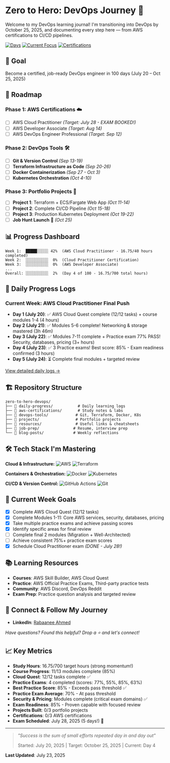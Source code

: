 # Zero to Hero: DevOps Journey 🚀

Welcome to my DevOps learning journal! I'm transitioning into DevOps by October 25, 2025, and documenting every step here — from AWS certifications to CI/CD pipelines.

[![Days](https://img.shields.io/badge/Days%20Into%20Journey-4%2F100-blue)](https://github.com/Rabaanee/zero-to-hero-devops)
[![Current Focus](https://img.shields.io/badge/Current%20Focus-AWS%20Cloud%20Practitioner-green)](https://github.com/Rabaanee/zero-to-hero-devops)
[![Certifications](https://img.shields.io/badge/AWS%20Certifications-0%2F3-red)](https://github.com/Rabaanee/zero-to-hero-devops)

## 🎯 Goal
Become a certified, job-ready DevOps engineer in 100 days (July 20 – Oct 25, 2025)

## 📅 Roadmap

### Phase 1: AWS Certifications ☁️
- [ ] AWS Cloud Practitioner *(Target: July 28 - EXAM BOOKED!)*
- [ ] AWS Developer Associate *(Target: Aug 14)*
- [ ] AWS DevOps Engineer Professional *(Target: Sep 12)*

### Phase 2: DevOps Tools 🛠️
- [ ] **Git & Version Control** *(Sep 13-19)*
- [ ] **Terraform Infrastructure as Code** *(Sep 20-26)*  
- [ ] **Docker Containerization** *(Sep 27 - Oct 3)*
- [ ] **Kubernetes Orchestration** *(Oct 4-10)*

### Phase 3: Portfolio Projects 💼
- [ ] **Project 1**: Terraform + ECS/Fargate Web App *(Oct 11-14)*
- [ ] **Project 2**: Complete CI/CD Pipeline *(Oct 15-18)*
- [ ] **Project 3**: Production Kubernetes Deployment *(Oct 19-22)*
- [ ] **Job Hunt Launch** 🚀 *(Oct 25)*

## 📊 Progress Dashboard

```
Week 1:  █████░░░░░ 42%  (AWS Cloud Practitioner - 16.75/40 hours completed)
Week 2:  ░░░░░░░░░░  0%  (Cloud Practitioner Certification)
Week 3:  ░░░░░░░░░░  0%  (AWS Developer Associate)
...
Overall: ░░░░░░░░░░  2%  (Day 4 of 100 - 16.75/700 total hours)
```

## 📘 Daily Progress Logs

### Current Week: AWS Cloud Practitioner Final Push
- **Day 1 (July 20)**: ✅ AWS Cloud Quest complete (12/12 tasks) + course modules 1-4 (4 hours)
- **Day 2 (July 21)**: ✅ Modules 5-6 complete! Networking & storage mastered (3h 46m)
- **Day 3 (July 22)**: ✅ Modules 7-11 complete + Practice exam 77% PASS! Security, databases, pricing (3+ hours)
- **Day 4 (July 23)**: ✅ 3 Practice exams! Best score: 85% - Exam readiness confirmed (3 hours)
- **Day 5 (July 24)**: ⏳ Complete final modules + targeted review

[View detailed daily logs →](daily-progress/)

## 🏗️ Repository Structure

```
zero-to-hero-devops/
├── 📁 daily-progress/           # Daily learning logs
├── 📁 aws-certifications/       # Study notes & labs
├── 📁 devops-tools/            # Git, Terraform, Docker, K8s
├── 📁 projects/                # Portfolio projects
├── 📁 resources/               # Useful links & cheatsheets
├── 📁 job-prep/               # Resume, interview prep
└── 📁 blog-posts/             # Weekly reflections
```

## 🛠️ Tech Stack I'm Mastering

**Cloud & Infrastructure:**
![AWS](https://img.shields.io/badge/AWS-232F3E?style=flat&logo=amazon-aws&logoColor=white)
![Terraform](https://img.shields.io/badge/Terraform-623CE4?style=flat&logo=terraform&logoColor=white)

**Containers & Orchestration:**
![Docker](https://img.shields.io/badge/Docker-2496ED?style=flat&logo=docker&logoColor=white)
![Kubernetes](https://img.shields.io/badge/Kubernetes-326CE5?style=flat&logo=kubernetes&logoColor=white)

**CI/CD & Version Control:**
![GitHub Actions](https://img.shields.io/badge/GitHub_Actions-2088FF?style=flat&logo=github-actions&logoColor=white)
![Git](https://img.shields.io/badge/Git-F05032?style=flat&logo=git&logoColor=white)

## 🎯 Current Week Goals
- [x] Complete AWS Cloud Quest (12/12 tasks)
- [x] Complete Modules 1-11: Core AWS services, security, databases, pricing
- [x] Take multiple practice exams and achieve passing scores
- [x] Identify specific areas for final review
- [ ] Complete final 2 modules (Migration + Well-Architected)
- [ ] Achieve consistent 75%+ practice exam scores
- [x] Schedule Cloud Practitioner exam *(DONE - July 28!)*

## 📚 Learning Resources
- **Courses**: AWS Skill Builder, AWS Cloud Quest
- **Practice**: AWS Official Practice Exams, Third-party practice tests
- **Community**: AWS Discord, DevOps Reddit
- **Exam Prep**: Practice question analysis and targeted review

## 🤝 Connect & Follow My Journey

- **LinkedIn**: [Rabaanee Ahmed](https://www.linkedin.com/in/rabaanee-ahmed-832672240)

*Have questions? Found this helpful? Drop a ⭐ and let's connect!*

## 📈 Key Metrics
- **Study Hours**: 16.75/700 target hours (strong momentum!)
- **Course Progress**: 11/13 modules complete (85%)
- **Cloud Quest**: 12/12 tasks complete ✅
- **Practice Exams**: 4 completed (scores: 77%, 55%, 85%, 63%)
- **Best Practice Score**: 85% - Exceeds pass threshold ✅
- **Practice Exam Average**: 70% - At pass threshold
- **Security & Pricing**: Modules complete (critical exam domains) ✅
- **Exam Readiness**: 85% - Proven capable with focused review
- **Projects Built**: 0/3 portfolio projects
- **Certifications**: 0/3 AWS certifications
- **Exam Scheduled**: July 28, 2025 (5 days!) 🎯

---

> *"Success is the sum of small efforts repeated day in and day out"* 
> 
> Started: July 20, 2025 | Target: October 25, 2025 | Current: Day 4

**Last Updated**: July 23, 2025
